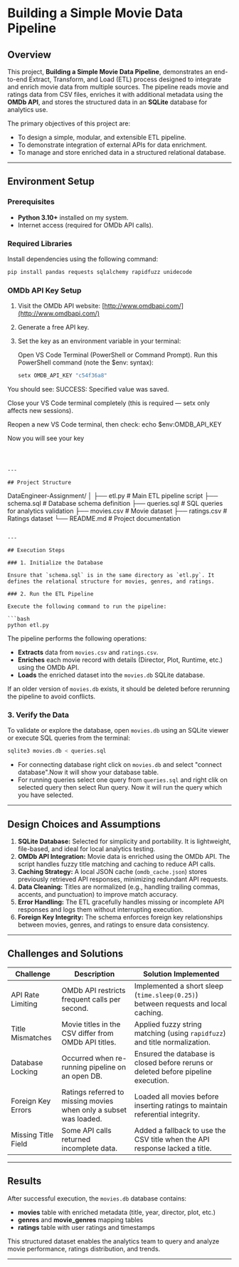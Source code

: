 # Building a Simple Movie Data Pipeline

## Overview

This project, **Building a Simple Movie Data Pipeline**, demonstrates an end-to-end Extract, Transform, and Load (ETL) process designed to integrate and enrich movie data from multiple sources. The pipeline reads movie and ratings data from CSV files, enriches it with additional metadata using the **OMDb API**, and stores the structured data in an **SQLite** database for analytics use.

The primary objectives of this project are:

* To design a simple, modular, and extensible ETL pipeline.
* To demonstrate integration of external APIs for data enrichment.
* To manage and store enriched data in a structured relational database.

---

## Environment Setup

### Prerequisites

* **Python 3.10+** installed on my system.
* Internet access (required for OMDb API calls).

### Required Libraries

Install dependencies using the following command:

```bash
pip install pandas requests sqlalchemy rapidfuzz unidecode
```

### OMDb API Key Setup

1. Visit the OMDb API website: [http://www.omdbapi.com/](http://www.omdbapi.com/)
2. Generate a free API key.
3. Set the key as an environment variable in your terminal:

   Open VS Code Terminal (PowerShell or Command Prompt).
   Run this PowerShell command (note the $env: syntax):

   ```bash
   setx OMDB_API_KEY "c54f36a8"

  You should see:
    SUCCESS: Specified value was saved.
    
 Close your VS Code terminal completely
 (this is required — setx only affects new sessions).

 Reopen a new VS Code terminal, then check:
   echo $env:OMDB_API_KEY

 Now you will see your key
   ```

  

---

## Project Structure

```
DataEngineer-Assignment/
│
├── etl.py            # Main ETL pipeline script
├── schema.sql        # Database schema definition
├── queries.sql       # SQL queries for analytics validation
├── movies.csv        # Movie dataset
├── ratings.csv       # Ratings dataset
└── README.md         # Project documentation
```

---

## Execution Steps

### 1. Initialize the Database

Ensure that `schema.sql` is in the same directory as `etl.py`. It defines the relational structure for movies, genres, and ratings.

### 2. Run the ETL Pipeline

Execute the following command to run the pipeline:

```bash
python etl.py
```

The pipeline performs the following operations:

* **Extracts** data from `movies.csv` and `ratings.csv`.
* **Enriches** each movie record with details (Director, Plot, Runtime, etc.) using the OMDb API.
* **Loads** the enriched dataset into the `movies.db` SQLite database.

If an older version of `movies.db` exists, it should be deleted before rerunning the pipeline to avoid conflicts.

### 3. Verify the Data

To validate or explore the database, open `movies.db` using an SQLite viewer or execute SQL queries from the terminal:

```bash
sqlite3 movies.db < queries.sql
```
* For connecting database right click on `movies.db` and select "connect database".Now it will show your database table.
* For running queries select one query from `queries.sql` and right clik on selected query then select Run query. Now it will run the query which you have selected.
---

## Design Choices and Assumptions

1. **SQLite Database:** Selected for simplicity and portability. It is lightweight, file-based, and ideal for local analytics testing.
2. **OMDb API Integration:** Movie data is enriched using the OMDb API. The script handles fuzzy title matching and caching to reduce API calls.
3. **Caching Strategy:** A local JSON cache (`omdb_cache.json`) stores previously retrieved API responses, minimizing redundant API requests.
4. **Data Cleaning:** Titles are normalized (e.g., handling trailing commas, accents, and punctuation) to improve match accuracy.
5. **Error Handling:** The ETL gracefully handles missing or incomplete API responses and logs them without interrupting execution.
6. **Foreign Key Integrity:** The schema enforces foreign key relationships between movies, genres, and ratings to ensure data consistency.

---

## Challenges and Solutions

| **Challenge**       | **Description**                                                   | **Solution Implemented**                                                           |
| ------------------- | ----------------------------------------------------------------- | ---------------------------------------------------------------------------------- |
| API Rate Limiting   | OMDb API restricts frequent calls per second.                     | Implemented a short sleep (`time.sleep(0.25)`) between requests and local caching. |
| Title Mismatches    | Movie titles in the CSV differ from OMDb API titles.              | Applied fuzzy string matching (using `rapidfuzz`) and title normalization.         |
| Database Locking    | Occurred when re-running pipeline on an open DB.                  | Ensured the database is closed before reruns or deleted before pipeline execution. |
| Foreign Key Errors  | Ratings referred to missing movies when only a subset was loaded. | Loaded all movies before inserting ratings to maintain referential integrity.      |
| Missing Title Field | Some API calls returned incomplete data.                          | Added a fallback to use the CSV title when the API response lacked a title.        |

---

## Results

After successful execution, the `movies.db` database contains:

* **movies** table with enriched metadata (title, year, director, plot, etc.)
* **genres** and **movie_genres** mapping tables
* **ratings** table with user ratings and timestamps

This structured dataset enables the analytics team to query and analyze movie performance, ratings distribution, and trends.

---





